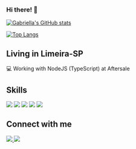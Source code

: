 ### Hi there! 👋

[![Gabriella's GitHub stats](https://github-readme-stats.vercel.app/api?username=GabriellaHuzyk&show_icons=true&theme=radical&include_all_commits=true&count_private=true)](https://github.com/GabriellaHuzyk/github-readme-stats)

[![Top Langs](https://github-readme-stats.vercel.app/api/top-langs/?username=GabriellaHuzyk&layout=compact&theme=radical)](https://github.com/anuraghazra/github-readme-stats)

## Living in Limeira-SP

:computer: Working with NodeJS (TypeScript) at Aftersale

## Skills

<a>
  <img src="https://img.shields.io/badge/Node.js-43853D?style=for-the-badge&logo=node.js&logoColor=white">
</a>

<a>
  <img src="https://img.shields.io/badge/JavaScript-323330?style=for-the-badge&logo=javascript&logoColor=F7DF1E">
</a>

<a>
  <img src="https://img.shields.io/badge/TypeScript-007ACC?style=for-the-badge&logo=typescript&logoColor=white">
</a>

<a>
  <img src="https://img.shields.io/badge/MongoDB-4EA94B?style=for-the-badge&logo=mongodb&logoColor=white">
</a>

<a>
  <img src="https://img.shields.io/badge/PostgreSQL-316192?style=for-the-badge&logo=postgresql&logoColor=white">
</a>




## Connect with me

<a href="https://www.linkedin.com/in/gabriella-huzyk-a4053417a" alt="Linkedin" target="_blank">
  <img src="https://img.shields.io/badge/LinkedIn-0077B5?style=for-the-badge&logo=linkedin&logoColor=white">
</a>

<a href="https:medium.com/@gabriellahuzyk" alt="Medium" target="_blank">
  <img src="https://img.shields.io/badge/Medium-12100E?style=for-the-badge&logo=medium&logoColor=white">
</a>
